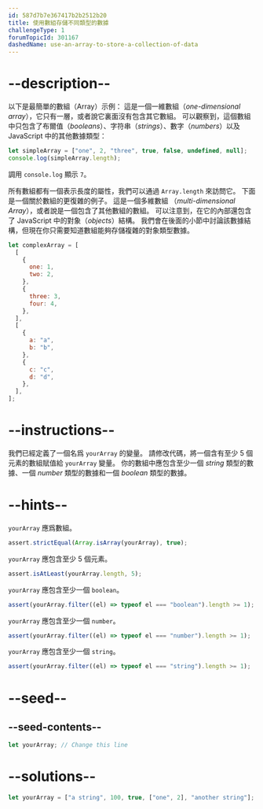 ```yaml
---
id: 587d7b7e367417b2b2512b20
title: 使用數組存儲不同類型的數據
challengeType: 1
forumTopicId: 301167
dashedName: use-an-array-to-store-a-collection-of-data
---
```


# --description--

以下是最簡單的數組（Array）示例： 這是一個一維數組（<dfn>one-dimensional array</dfn>），它只有一層，或者說它裏面沒有包含其它數組。 可以觀察到，這個數組中只包含了布爾值（<dfn>booleans</dfn>）、字符串（<dfn>strings</dfn>）、數字（<dfn>numbers</dfn>）以及 JavaScript 中的其他數據類型：

```js
let simpleArray = ["one", 2, "three", true, false, undefined, null];
console.log(simpleArray.length);
```

調用 `console.log` 顯示 `7`。

所有數組都有一個表示長度的屬性，我們可以通過 `Array.length` 來訪問它。 下面是一個關於數組的更復雜的例子。 這是一個多維數組 （<dfn>multi-dimensional Array</dfn>），或者說是一個包含了其他數組的數組。 可以注意到，在它的內部還包含了 JavaScript 中的對象（<dfn>objects</dfn>）結構。 我們會在後面的小節中討論該數據結構，但現在你只需要知道數組能夠存儲複雜的對象類型數據。

```js
let complexArray = [
  [
    {
      one: 1,
      two: 2,
    },
    {
      three: 3,
      four: 4,
    },
  ],
  [
    {
      a: "a",
      b: "b",
    },
    {
      c: "c",
      d: "d",
    },
  ],
];
```

# --instructions--

我們已經定義了一個名爲 `yourArray` 的變量。 請修改代碼，將一個含有至少 5 個元素的數組賦值給 `yourArray` 變量。 你的數組中應包含至少一個 <dfn>string</dfn> 類型的數據、一個 <dfn>number</dfn> 類型的數據和一個 <dfn>boolean</dfn> 類型的數據。

# --hints--

`yourArray` 應爲數組。

```js
assert.strictEqual(Array.isArray(yourArray), true);
```

`yourArray` 應包含至少 5 個元素。

```js
assert.isAtLeast(yourArray.length, 5);
```

`yourArray` 應包含至少一個 `boolean`。

```js
assert(yourArray.filter((el) => typeof el === "boolean").length >= 1);
```

`yourArray` 應包含至少一個 `number`。

```js
assert(yourArray.filter((el) => typeof el === "number").length >= 1);
```

`yourArray` 應包含至少一個 `string`。

```js
assert(yourArray.filter((el) => typeof el === "string").length >= 1);
```

# --seed--

## --seed-contents--

```js
let yourArray; // Change this line
```

# --solutions--

```js
let yourArray = ["a string", 100, true, ["one", 2], "another string"];
```
